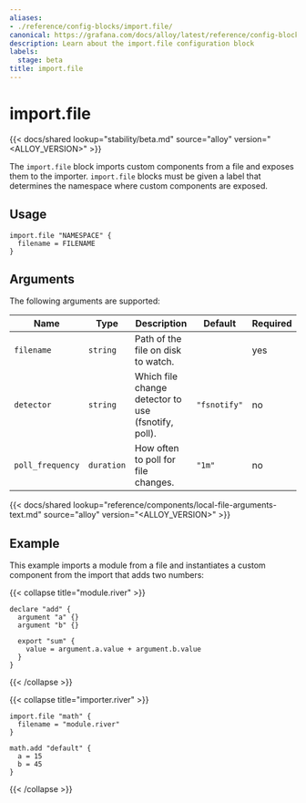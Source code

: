 ```yaml
---
aliases:
- ./reference/config-blocks/import.file/
canonical: https://grafana.com/docs/alloy/latest/reference/config-blocks/import.file/
description: Learn about the import.file configuration block
labels:
  stage: beta
title: import.file
---
```


# import.file

{{< docs/shared lookup="stability/beta.md" source="alloy" version="<ALLOY_VERSION>" >}}

The `import.file` block imports custom components from a file and exposes them to the importer.
`import.file` blocks must be given a label that determines the namespace where custom components are exposed.

## Usage

```river
import.file "NAMESPACE" {
  filename = FILENAME
}
```

## Arguments

The following arguments are supported:

Name             | Type       | Description                                         | Default      | Required
-----------------|------------|-----------------------------------------------------|--------------|---------
`filename`       | `string`   | Path of the file on disk to watch.                  |              | yes
`detector`       | `string`   | Which file change detector to use (fsnotify, poll). | `"fsnotify"` | no
`poll_frequency` | `duration` | How often to poll for file changes.                 | `"1m"`       | no

{{< docs/shared lookup="reference/components/local-file-arguments-text.md" source="alloy" version="<ALLOY_VERSION>" >}}

## Example

This example imports a module from a file and instantiates a custom component from the import that adds two numbers:

{{< collapse title="module.river" >}}
```river
declare "add" {
  argument "a" {}
  argument "b" {}

  export "sum" {
    value = argument.a.value + argument.b.value
  }
}
```
{{< /collapse >}}

{{< collapse title="importer.river" >}}
```river
import.file "math" {
  filename = "module.river"
}

math.add "default" {
  a = 15
  b = 45
}
```
{{< /collapse >}}
